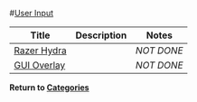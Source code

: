 #[User Input][1]

|Title|Description|Notes|
|----|----|----|
|[Razer Hydra][50]||*NOT DONE*|
|[GUI Overlay][51]||*NOT DONE*|

**Return to [Categories][2]**

[1]: ../gazebo_notes
[2]: ../gazebo_notes.md
[50]: gazebo_notes/razer_hydra.md
[51]: gazebo_notes/gui_overlay.md
